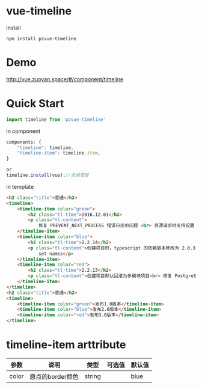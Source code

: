 # vue-timeline

install

```shell
npm install pzvue-timeline
```

# Demo

<http://vue.zuoyan.space/#/component/timeline>

# Quick Start

```javascript
import timeline from 'pzvue-timeline'
```

in component

```javascript
components: {
    "timeline": timeline,
    "timeline-item": timeline.item,
}

or
timeline.install(vue);//全局安装
```

in template

```html
<h2 class="title">普通</h2>
<timeline>
    <timeline-item color="green">
        <h2 class="tl-time">2016.12.01</h2>
        <p class="tl-content">
            修复 PREVENT_NEXT_PROCESS 错误日志的问题 <br> 资源请求时支持设置 CORS 头信息<br> 缓存操作时支持设置 timeout<br> 将 babel 编译参数提取到 .babelrc 中</p>
    </timeline-item>
    <timeline-item color="blue">
        <h2 class="tl-time">2.2.14</h2>
        <p class="tl-content">创建项目时，typescript 的依赖版本修改为 2.0.3<br> 修复获取 relation model 的问题<br> 修复 swig 模板下配置问题<br> 请求超时时显示错误页面，错误信息为 REQUEST_TIMEOUT<br> 修复 URL 中含有不合法字符导致 decodeURIComponent 报错的问题<br> 修复 addMany 方法返回值错误的问题<br> 修复文件 Session 有时候获取不到内容的问题<br> Mysql 支持请求前发送
            set names</p>
    </timeline-item>
    <timeline-item color="red">
        <h2 class="tl-time">2.2.13</h2>
        <p class="tl-content">创建项目默认回滚为多模块项目<br> 修复 PostgreSQL 的部分问题<br> 默认将数据库配置 prefix 设置为空<br> 修复关联模型中 BELONG_TO 里 model 被删除的问题<br> 模型 buildSql 方法添加参数可以控制是否加小括号<br> 完善 d.ts<br> 修复 parseType 时有 enum, set 类型的问题<br> CSRF 校验时可以从 header 里取值</p>
    </timeline-item>
</timeline>
<h2 class="title">普通</h2>
<timeline>
    <timeline-item color="green">发布1.0版本</timeline-item>
    <timeline-item color="blue">发布2.0版本</timeline-item>
    <timeline-item color="red">发布3.0版本</timeline-item>
</timeline>
```

# timeline-item arttribute

参数    | 说明          | 类型     | 可选值 | 默认值
----- | ----------- | ------ | --- | ----
color | 原点的border颜色 | string |     | blue
